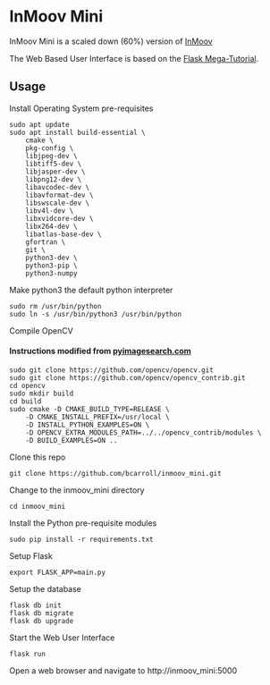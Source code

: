 # InMoov Mini 

InMoov Mini is a scaled down (60%) version of [InMoov](http://inmoov.fr)

The Web Based User Interface is based on the [Flask Mega-Tutorial](https://blog.miguelgrinberg.com/post/the-flask-mega-tutorial-part-i-hello-world).

## Usage

Install Operating System pre-requisites
```
sudo apt update
sudo apt install build-essential \
    cmake \
    pkg-config \
    libjpeg-dev \
    libtiff5-dev \
    libjasper-dev \
    libpng12-dev \
    libavcodec-dev \
    libavformat-dev \
    libswscale-dev \
    libv4l-dev \
    libxvidcore-dev \
    libx264-dev \
    libatlas-base-dev \
    gfortran \
    git \
    python3-dev \
    python3-pip \
    python3-numpy
```

Make python3 the default python interpreter
```
sudo rm /usr/bin/python
sudo ln -s /usr/bin/python3 /usr/bin/python
```

Compile OpenCV
#### Instructions modified from [pyimagesearch.com](https://www.pyimagesearch.com/2017/09/04/raspbian-stretch-install-opencv-3-python-on-your-raspberry-pi/)
```
sudo git clone https://github.com/opencv/opencv.git
sudo git clone https://github.com/opencv/opencv_contrib.git
cd opencv
sudo mkdir build
cd build
sudo cmake -D CMAKE_BUILD_TYPE=RELEASE \
    -D CMAKE_INSTALL_PREFIX=/usr/local \
    -D INSTALL_PYTHON_EXAMPLES=ON \
    -D OPENCV_EXTRA_MODULES_PATH=../../opencv_contrib/modules \
    -D BUILD_EXAMPLES=ON ..
```

Clone this repo
```
git clone https://github.com/bcarroll/inmoov_mini.git
```

Change to the inmoov_mini directory
```
cd inmoov_mini
```

Install the Python pre-requisite modules
```
sudo pip install -r requirements.txt
```

Setup Flask
```
export FLASK_APP=main.py
```

Setup the database
```
flask db init
flask db migrate
flask db upgrade
```

Start the Web User Interface
```
flask run
```

Open a web browser and navigate to http://inmoov_mini:5000
